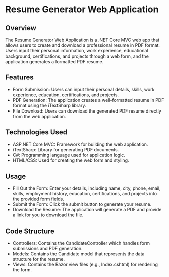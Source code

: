 # Resume Generator Web Application

## Overview
The Resume Generator Web Application is a .NET Core MVC web app that allows users to create and download a professional resume in PDF format. Users input their personal information, work experience, educational background, certifications, and projects through a web form, and the application generates a formatted PDF resume.

## Features
- Form Submission: Users can input their personal details, skills, work experience, education, certifications, and projects.
- PDF Generation: The application creates a well-formatted resume in PDF format using the iTextSharp library.
- File Download: Users can download the generated PDF resume directly from the web application.

## Technologies Used
- ASP.NET Core MVC: Framework for building the web application.
- iTextSharp: Library for generating PDF documents.
- C#: Programming language used for application logic.
- HTML/CSS: Used for creating the web form and styling.

## Usage
- Fill Out the Form: Enter your details, including name, city, phone, email, skills, employment history, education, certifications, and projects into the provided form fields.
- Submit the Form: Click the submit button to generate your resume.
- Download the Resume: The application will generate a PDF and provide a link for you to download the file.

## Code Structure
- Controllers: Contains the CandidateController which handles form submissions and PDF generation.
- Models: Contains the Candidate model that represents the data structure for the resume.
- Views: Contains the Razor view files (e.g., Index.cshtml) for rendering the form.
